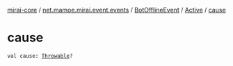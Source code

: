 [mirai-core](../../../index.md) / [net.mamoe.mirai.event.events](../../index.md) / [BotOfflineEvent](../index.md) / [Active](index.md) / [cause](./cause.md)

# cause

`val cause: `[`Throwable`](https://kotlinlang.org/api/latest/jvm/stdlib/kotlin/-throwable/index.html)`?`